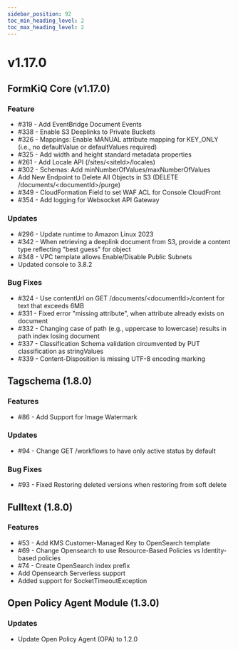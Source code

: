 ```yaml
---
sidebar_position: 92
toc_min_heading_level: 2
toc_max_heading_level: 2
---
```


# v1.17.0

## FormKiQ Core (v1.17.0)

### Feature

* #319 - Add EventBridge Document Events
* #338 - Enable S3 Deeplinks to Private Buckets
* #326 - Mappings: Enable MANUAL attribute mapping for KEY_ONLY (i.e., no defaultValue or defaultValues required)
* #325 - Add width and height standard metadata properties
* #261 - Add Locale API (/sites/&lt;siteId&gt;/locales)
* #302 - Schemas: Add minNumberOfValues/maxNumberOfValues
* Add New Endpoint to Delete All Objects in S3 (DELETE /documents/&lt;documentId&gt;/purge)
* #349 - CloudFormation Field to set WAF ACL for Console CloudFront
* #354 - Add logging for Websocket API Gateway

### Updates

* #296 - Update runtime to Amazon Linux 2023
* #342 - When retrieving a deeplink document from S3, provide a content type reflecting "best guess" for object
* #348 - VPC template allows Enable/Disable Public Subnets
* Updated console to 3.8.2

### Bug Fixes

* #324 - Use contentUrl on GET /documents/&lt;documentId&gt;/content for text that exceeds 6MB
* #331 - Fixed error "missing attribute", when attribute already exists on document
* #332 - Changing case of path (e.g., uppercase to lowercase) results in path index losing document
* #337 - Classification Schema validation circumvented by PUT classification as stringValues
* #339 - Content-Disposition is missing UTF-8 encoding marking

## Tagschema (1.8.0)

### Features

* #86 - Add Support for Image Watermark

### Updates

* #94 - Change GET /workflows to have only active status by default

### Bug Fixes

* #93 - Fixed Restoring deleted versions when restoring from soft delete

## Fulltext (1.8.0)

### Features

* #53 - Add KMS Customer-Managed Key to OpenSearch template
* #69 - Change Opensearch to use Resource-Based Policies vs Identity-based policies
* #74 - Create OpenSearch index prefix
* Add Opensearch Serverless support
* Added support for SocketTimeoutException

## Open Policy Agent Module (1.3.0)

### Updates

* Update Open Policy Agent (OPA) to 1.2.0
